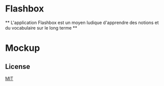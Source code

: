 # Flashbox

** L'application Flashbox est un moyen ludique d'apprendre des notions et du vocabulaire sur le long terme **

# Mockup

## License
[MIT](https://choosealicense.com/licenses/mit/)
